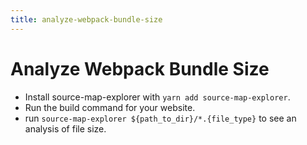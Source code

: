 ```yaml
---
title: analyze-webpack-bundle-size
---
```

# Analyze Webpack Bundle Size

- Install source-map-explorer with `yarn add source-map-explorer`.
- Run the build command for your website.
- run `source-map-explorer ${path_to_dir}/*.{file_type}` to see an
  analysis of file size.
